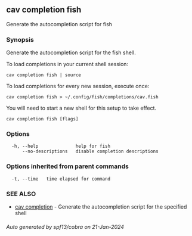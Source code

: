 ## cav completion fish

Generate the autocompletion script for fish

### Synopsis

Generate the autocompletion script for the fish shell.

To load completions in your current shell session:

	cav completion fish | source

To load completions for every new session, execute once:

	cav completion fish > ~/.config/fish/completions/cav.fish

You will need to start a new shell for this setup to take effect.


```
cav completion fish [flags]
```

### Options

```
  -h, --help              help for fish
      --no-descriptions   disable completion descriptions
```

### Options inherited from parent commands

```
  -t, --time   time elapsed for command
```

### SEE ALSO

* [cav completion](cav_completion.md)	 - Generate the autocompletion script for the specified shell

###### Auto generated by spf13/cobra on 21-Jan-2024
